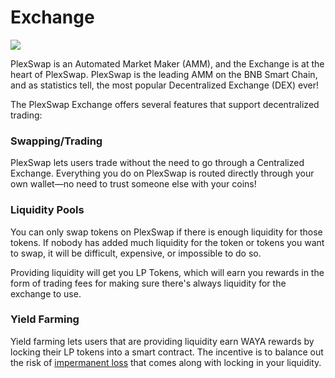 # Exchange

![](../../.gitbook/assets/Automated\_Farm.png)

PlexSwap is an Automated Market Maker (AMM), and the Exchange is at the heart of PlexSwap. PlexSwap is the leading AMM on the BNB Smart Chain, and as statistics tell, the most popular Decentralized Exchange (DEX) ever!

The PlexSwap Exchange offers several features that support decentralized trading:

### Swapping/Trading

PlexSwap lets users trade without the need to go through a Centralized Exchange. Everything you do on PlexSwap is routed directly through your own wallet—no need to trust someone else with your coins!

### Liquidity Pools

You can only swap tokens on PlexSwap if there is enough liquidity for those tokens. If nobody has added much liquidity for the token or tokens you want to swap, it will be difficult, expensive, or impossible to do so.

Providing liquidity will get you LP Tokens, which will earn you rewards in the form of trading fees for making sure there's always liquidity for the exchange to use.

### Yield Farming

Yield farming lets users that are providing liquidity earn WAYA rewards by locking their LP tokens into a smart contract. The incentive is to balance out the risk of [impermanent loss](https://academy.binance.com/en/articles/impermanent-loss-explained) that comes along with locking in your liquidity.
